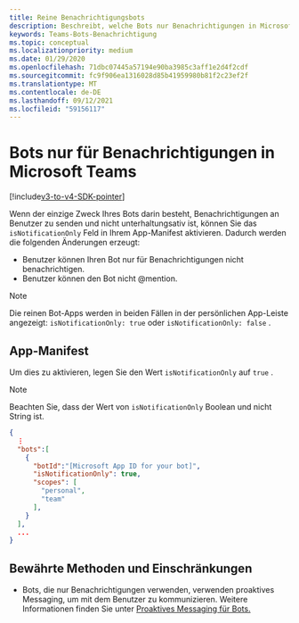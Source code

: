 ```yaml
---
title: Reine Benachrichtigungsbots
description: Beschreibt, welche Bots nur Benachrichtigungen in Microsoft Teams
keywords: Teams-Bots-Benachrichtigung
ms.topic: conceptual
ms.localizationpriority: medium
ms.date: 01/29/2020
ms.openlocfilehash: 71dbc07445a57194e90ba3985c3aff1e2d4f2cdf
ms.sourcegitcommit: fc9f906ea1316028d85b41959980b81f2c23ef2f
ms.translationtype: MT
ms.contentlocale: de-DE
ms.lasthandoff: 09/12/2021
ms.locfileid: "59156117"
---
```

# <a name="notification-only-bots-in-microsoft-teams"></a>Bots nur für Benachrichtigungen in Microsoft Teams

[!include[v3-to-v4-SDK-pointer](~/includes/v3-to-v4-pointer-bots.md)]

Wenn der einzige Zweck Ihres Bots darin besteht, Benachrichtigungen an Benutzer zu senden und nicht unterhaltungsativ ist, können Sie das `isNotificationOnly` Feld in Ihrem App-Manifest aktivieren. Dadurch werden die folgenden Änderungen erzeugt:

* Benutzer können Ihren Bot nur für Benachrichtigungen nicht benachrichtigen.
* Benutzer können den Bot nicht @mention.

> [!NOTE]
> Die reinen Bot-Apps werden in beiden Fällen in der persönlichen App-Leiste angezeigt: `isNotificationOnly: true` oder `isNotificationOnly: false` .

## <a name="app-manifest"></a>App-Manifest

Um dies zu aktivieren, legen Sie den Wert `isNotificationOnly` auf `true` .

> [!NOTE]
> Beachten Sie, dass der Wert von `isNotificationOnly` Boolean und nicht String ist.

```json
{
  ⋮
  "bots":[
    {
      "botId":"[Microsoft App ID for your bot]",
      "isNotificationOnly": true,
      "scopes": [
        "personal",
        "team"
      ],
    }
  ],
  ...
}
```

## <a name="best-practices-and-limitations"></a>Bewährte Methoden und Einschränkungen

* Bots, die nur Benachrichtigungen verwenden, verwenden proaktives Messaging, um mit dem Benutzer zu kommunizieren. Weitere Informationen finden Sie unter [Proaktives Messaging für Bots.](~/resources/bot-v3/bot-conversations/bots-conv-proactive.md)
